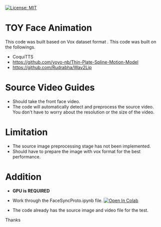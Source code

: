 [![License: MIT](https://img.shields.io/badge/License-MIT-yellow.svg)](LICENSE)

# TOY Face Animation
This code was built based on Vox dataset format .
This code was built on the followings.
- CoquiTTS
- https://github.com/yoyo-nb/Thin-Plate-Spline-Motion-Model
- https://github.com/Rudrabha/Wav2Lip

# Source Video Guides
- Should take the front face video.
- The code will automatically detect and preprocess the source video. You don't have to worry about the resolution or the size of the video.

# Limitation
- The source image preprocessing stage has not been implemented.
- Should have to prepare the image with vox format for the best performance.

# Addition
- **GPU is REQUIRED**
- Work through the FaceSyncProto.ipynb file. [![Open In Colab](https://colab.research.google.com/assets/colab-badge.svg)](https://colab.research.google.com/drive/1RKT-s7H3uMLhQWFSwEVbXrG7r0FZlK8f?usp=sharing) 

- The code already has the source image and video file for the test.


Thanks